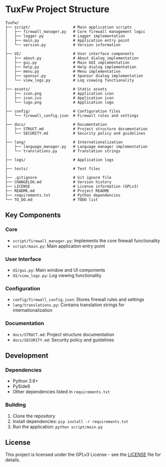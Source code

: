 # TuxFw Project Structure

```text
TuxFw/
├── script/                   # Main application scripts
│   ├── firewall_manager.py   # Core firewall management logic
│   ├── logger.py             # Logger implementation
│   ├── main.py               # Application entry point
│   └── version.py            # Version information
│
├── UI/                       # User interface components
│   ├── about.py              # About dialog implementation
│   ├── gui.py                # Main GUI implementation
│   ├── help.py               # Help dialog implementation
│   ├── menu.py               # Menu implementation
│   ├── sponsor.py            # Sponsor dialog implementation
│   └── view_logs.py          # Log viewing functionality
│
├── assets/                   # Static assets
│   ├── icon.png              # Application icon
│   ├── icon.ico              # Application icon
│   └── logo.png              # Application logo
│
├── config/                   # Configuration files
│   └── firewall_config.json  # Firewall rules and settings
│
├── docs/                     # Documentation
│   ├── STRUCT.md             # Project structure documentation
│   └── SECURITY.md           # Security policy and guidelines
│
├── lang/                     # Internationalization
│   ├── language_manager.py   # Language manager implementation
│   └── translations.py       # Translation strings
│
├── logs/                     # Application logs
│
├── tests/                    # Test files
│
├── .gitignore                # Git ignore file
├── CHANGELOG.md              # Version history
├── LICENSE                   # License information (GPLv3)
├── README.md                 # Project README
├── requirements.txt          # Python dependencies
└── TO_DO.md                  # TODO list

```

## Key Components

### Core

- `script/firewall_manager.py`: Implements the core firewall functionality
- `script/main.py`: Main application entry point

### User Interface

- `UI/gui.py`: Main window and UI components
- `UI/view_logs.py`: Log viewing functionality

### Configuration

- `config/firewall_config.json`: Stores firewall rules and settings
- `lang/translations.py`: Contains translation strings for internationalization

### Documentation

- `docs/STRUCT.md`: Project structure documentation
- `docs/SECURITY.md`: Security policy and guidelines

## Development

### Dependencies

- Python 3.8+
- PySide6
- Other dependencies listed in `requirements.txt`

### Building

1. Clone the repository
2. Install dependencies: `pip install -r requirements.txt`
3. Run the application: `python script/main.py`

## License

This project is licensed under the GPLv3 License - see the [LICENSE](LICENSE) file for details.
